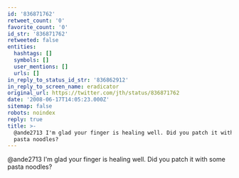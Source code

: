 ```yaml
---
id: '836871762'
retweet_count: '0'
favorite_count: '0'
id_str: '836871762'
retweeted: false
entities:
  hashtags: []
  symbols: []
  user_mentions: []
  urls: []
in_reply_to_status_id_str: '836862912'
in_reply_to_screen_name: eradicator
original_url: https://twitter.com/jth/status/836871762
date: '2008-06-17T14:05:23.000Z'
sitemap: false
robots: noindex
reply: true
title: >-
  @ande2713 I'm glad your finger is healing well. Did you patch it with some
  pasta noodles?
---
```


@ande2713 I'm glad your finger is healing well. Did you patch it with some pasta noodles?